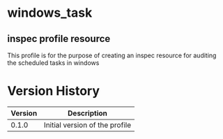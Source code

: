 # windows_task
## inspec profile resource

This profile is for the purpose of creating an inspec resource for auditing the
scheduled tasks in windows

# Version History
Version | Description
--- | ---
0.1.0 | Initial version of the profile